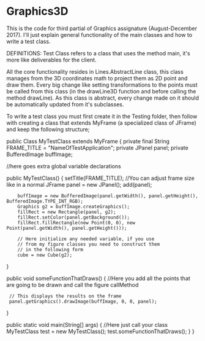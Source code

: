 # Graphics3D
This is the code for third partial of Graphics assignature (August-December 2017). 
I'll just explain general functionality of the main classes and how to write a test class.

DEFINITIONS:
Test Class refers to a class that uses the method main, it's more like deliverables for the client.

All the core functionality resides in Lines.AbstractLine class, this class manages from the 3D coordinates math to project them as 2D point and draw them. Every big change like setting transformations to the points must be called from this class (in the drawLine3D function and before calling the method drawLine).
As this class is abstract, every change made on it should be automatically updated from it's subclasses.

To write a test class you must first create it in the Testing folder, then follow with creating a class that extends MyFrame (a specialized class of JFrame) and keep the following structure;

public Class MyTestClass extends MyFrame {
    private final String FRAME_TITLE = "NameOfTestApplication";
    private JPanel panel;
    private BufferedImage buffImage;
    
  //here goes extra global variable declarations
  
  public MyTestClass() {
        setTitle(FRAME_TITLE);
        //You can adjust frame size like in a normal JFrame
        panel = new JPanel();
        add(panel);
        
        buffImage = new BufferedImage(panel.getWidth(), panel.getHeight(), BufferedImage.TYPE_INT_RGB);
        Graphics g2 = buffImage.createGraphics();
        fillRect = new Rectangle(panel, g2);
        fillRect.setColor(panel.getBackground());
        fillRect.fillRectangle(new Point(0, 0), new Point(panel.getWidth(), panel.getHeight()));
        
        // Here initialize any needed variable, if you use
        // from my figure classes you need to construct them
        // in the following form
        cube = new Cube(g2);
  }
  
  public void someFunctionThatDraws() {
    //Here you add all the points that are going to be drawn and call the figure callMethod
    
     // This displays the results on the frame
     panel.getGraphics().drawImage(buffImage, 0, 0, panel);
  }
  
  public static void main(String[] args) {
    //Here just call your class
    MyTestClass test = new MyTestClass();
    test.someFunctionThatDraws();
  }
}

